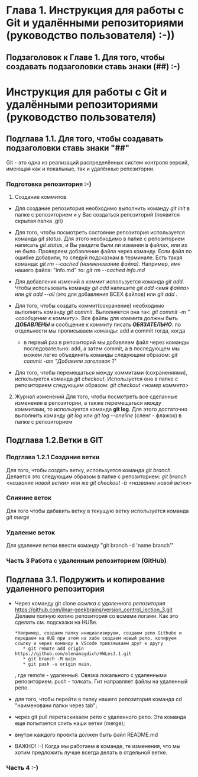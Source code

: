 # Глава 1. Инструкция для работы с Git и удалёнными репозиториями (руководство пользователя) :-))
## Подзаголовок к Главе 1. Для того, чтобы создавать подзаголовки ставь знаки (##) :-)
# Инструкция для работы с Git и удалёнными репозиториями (руководство пользователя)
## Подглава 1.1. Для того, чтобы создавать подзаголовки ставь знаки "##"
Git - это одна из реализаций распределённых систем контроля версий, имеющая как и локальные, так и удалённые репозитории. 
### Подготовка репозитория :-)
   1. Создание коммитов
    
*  Для создание репозитория необходимо выполнить команду *git init*  в папке с репозиторием и у Вас создаться репозиторий (появится скрытая папка .git)

*  Для того, чтобы посмотреть состояние репозитория используется команда *git status*. Для этого необходимо в папке с репозиторием написать *git status*, и Вы увидите были ли измения в файлах, или их не было. Проверяем добавление файла через команду. Если файл по ошибке добавили, то следуй подсказкам в терминале. Есть такая команда: *git rm --cached (наименование файла)*. Например, имя нашего файла: "info.md" то: *git rm --cached info.md*

* Для добавления измений в коммит используется команда *git add*. Чтобы использовать команду *git add* напишите *git add <имя файла>* или *git add --all* (это для добавления ВСЕХ файлов) или *git add .*

* Для того, чтобы создать коммит(сохранение) необходимо выполнить команду *git commit*. Выполняется она так: *git commit -m "<сообщение к коммиту>*. Все файлы для коммита должны быть ***ДОБАВЛЕНЫ*** и сообщение к коммиту писать ***ОБЯЗАТЕЛЬНО***.
 по отдельности мы прописываем команды: add и commit тогда, когда
    * в первый раз в репозиторий мы добавляем файл через команды последовательно: add, а затем commit, а в последующем мы можем легко объединять команды следующим образом: *git commit -am "Добавили заголовок 1"*
* Для того, чтобы перемещаться между коммитами (сохранениями), используется команда *git checkout*. Используется она в папке с репозиторием следующим образом: *git checkout <номер коммита>*

2. Журнал изменений
Для того, чтобы посмотреть все сделанные изменения в репозитории, а также перемещаться между коммитами, то используется команда **git log**. Для этого достаточно выполнить команду *git log* или *git log --oneline* (сленг - флажок) в папке с репозиторием

## Подглава 1.2.Ветки в GIT
### Подглава 1.2.1 Создание ветки
Для того, чтобы создать ветку, используется команда *git branch*. Делается это следующим образом в папке с репозиторием: *git branch <название новой ветки>* или же *git checkout -b <название новой ветки>*
### Слияние веток
Для того чтобы дабавить ветку в текущую ветку используется команда *git merge <name branch>*
### Удаление веток 
Для удаления ветки ввести команду "git branch -d 'name branch'"

### Часть 3 Работа с удаленным репозиторием (GitHub)
## Подглава 3.1. Подружить и копирование удаленного репозитория
* Через команду git clone *ссылка с удаленного репозитория* https://github.com/ilnar-geekbrains/version_control_lection_3.git
Делаем полную копию репозитория со всмеми логами. Как это сделать см. подсказки на HUBe.
      
      *Например, создаем папку инициализируем, создаем репо Githube и передаем на HUB при этом на хабе создаем новый репо, копируем ссылку и через команду в VScode привзяываем друг к другу 
         * git remote add origin https://github.com/elenamagdich/HWLes3.1.git 
         * git branch -M main
         * git push -u origin main,
   , где remote - удаленный. Связка локального с удаленными репозиторием.
push - толкать. Гит направляет файлы на удаленный репо.
                
* для того, чтобы перейти в папку нашего репозитория команда cd "наименовани папки через tab";
* через git pull перетаскиваем репо с удаленного репо.
Эта команда еще попытается слить наши ветки (merge);
* внутри каждого проекта должен быть файл README.md
* ВАЖНО! :-) Когда мы работаем в команде, те изменения, что мы хотим предложить лучше всегда делать в отдельной ветке.

### Часть 4 :-)
